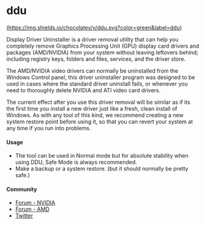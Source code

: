 # ddu
[(https://img.shields.io/chocolatey/v/ddu.svg?color=green&label=ddu)](https://chocolatey.org/packages/ddu)

Display Driver Uninstaller is a driver removal utility that can help you completely remove Graphics Processing Unit (GPU) display card drivers and packages (AMD/NVIDIA) from your system without leaving leftovers behind; including registry keys, folders and files, services, and the driver store.

The AMD/NVIDIA video drivers can normally be uninstalled from the Windows Control panel, this driver uninstaller program was designed to be used in cases where the standard driver uninstall fails, or whenever you need to thoroughly delete NVIDIA and ATI video card drivers.

The current effect after you use this driver removal will be similar as if its the first time you install a new driver just like a fresh, clean install of Windows. As with any tool of this kind, we recommend creating a new system restore point before using it, so that you can revert your system at any time if you run into problems.

#### Usage
* The tool can be used in Normal mode but for absolute stability when using DDU, Safe Mode is always recommended.
* Make a backup or a system restore. (but it should normally be pretty safe.)

#### Community
* [Forum - NVIDIA](http://forums.guru3d.com/showthread.php?t=379506#posts)
* [Forum - AMD](http://forums.guru3d.com/showthread.php?t=379505#posts)
* [Twitter](https://twitter.com/Wagnard)
